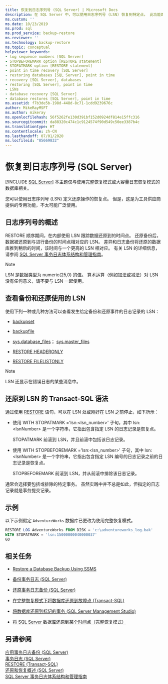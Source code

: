 ```yaml
---
title: 恢复到日志序列号 (SQL Server) | Microsoft Docs
description: 在 SQL Server 中，可以使用日志序列号 (LSN) 恢复到特定点。 此功能面向工具供应商。
ms.custom: ''
ms.date: 10/23/2019
ms.prod: sql
ms.prod_service: backup-restore
ms.reviewer: ''
ms.technology: backup-restore
ms.topic: conceptual
helpviewer_keywords:
- log sequence numbers [SQL Server]
- STOPBEFOREMARK option [RESTORE statement]
- STOPATMARK option [RESTORE statement]
- point in time recovery [SQL Server]
- restoring databases [SQL Server], point in time
- recovery [SQL Server], databases
- restoring [SQL Server], point in time
- LSNs
- database recovery [SQL Server]
- database restores [SQL Server], point in time
ms.assetid: f7b3de5b-198d-448d-8c71-1cdd9239676c
author: MikeRayMSFT
ms.author: mikeray
ms.openlocfilehash: 56f5262fe130d391bf152d0924df814e15ffc316
ms.sourcegitcommit: da88320c474c1c9124574f90d549c50ee3387b4c
ms.translationtype: HT
ms.contentlocale: zh-CN
ms.lasthandoff: 07/01/2020
ms.locfileid: "85669832"
---
```

# <a name="recover-to-a-log-sequence-number-sql-server"></a>恢复到日志序列号 (SQL Server)
 [!INCLUDE [SQL Server](../../includes/applies-to-version/sqlserver.md)]
  本主题仅与使用完整恢复模式或大容量日志恢复模式的数据库相关。  
  
 您可以使用日志序列号 (LSN) 定义还原操作的恢复点。 但是，这是为工具供应商提供的专用功能，不太可能广泛使用。  
  
##  <a name="overview-of-log-sequence-numbers"></a><a name="LSNs"></a> 日志序列号的概述  
 RESTORE 顺序期间，在内部使用 LSN 跟踪数据还原到的时间点。 还原备份后，数据被还原到与进行备份的时间点相对应的 LSN。 差异和日志备份将还原的数据库推到稍后的时间，该时间与一个更高的 LSN 相对应。 有关 LSN 的详细信息，请参阅 [SQL Server 事务日志体系结构和管理指南](../../relational-databases/sql-server-transaction-log-architecture-and-management-guide.md#Logical_Arch)。  
  
> [!NOTE]  
> LSN 是数据类型为 numeric(25,0) 的值。 算术运算（例如加法或减法）对 LSN 没有任何意义，请不要与 LSN 一起使用。  
 
## <a name="viewing-lsns-used-by-backup-and-restore"></a>查看备份和还原使用的 LSN  
 使用下列一种或几种方法可以查看发生给定备份和还原事件的日志记录的 LSN：  
  
-   [backupset](../../relational-databases/system-tables/backupset-transact-sql.md)  
  
-   [backupfile](../../relational-databases/system-tables/backupfile-transact-sql.md)  
  
-   [sys.database_files](../../relational-databases/system-catalog-views/sys-database-files-transact-sql.md)； [sys.master_files](../../relational-databases/system-catalog-views/sys-master-files-transact-sql.md)  
  
-   [RESTORE HEADERONLY](../../t-sql/statements/restore-statements-headeronly-transact-sql.md)  
  
-   [RESTORE FILELISTONLY](../../t-sql/statements/restore-statements-filelistonly-transact-sql.md)  
  
> [!NOTE]  
>  LSN 还显示在错误日志的某些消息中。  
  
## <a name="transact-sql-syntax-for-restoring-to-an-lsn"></a>还原到 LSN 的 Transact-SQL 语法  
 通过使用 [RESTORE](../../t-sql/statements/restore-statements-transact-sql.md) 语句，可以在 LSN 处或刚好在 LSN 之前停止，如下所示：  
  
-   使用 WITH STOPATMARK ='lsn:<lsn_number>' 子句，其中 lsn:\<lsnNumber> 是一个字符串，它指出包含指定 LSN 的日志记录是恢复点。  
  
     STOPATMARK 前滚到 LSN，并且前滚中包括该日志记录。  
  
-   使用 WITH STOPBEFOREMARK ='lsn:<lsn_number>' 子句，其中 lsn:\<lsnNumber> 是一个字符串，它指出包含指定 LSN 编号的日志记录之前的日志记录是恢复点。  
  
     STOPBEFOREMARK 前滚到 LSN，并从前滚中排除该日志记录。  
  
 通常会选择要包括或排除的特定事务。 虽然实践中并不总是如此，但指定的日志记录就是事务提交记录。  
  
## <a name="examples"></a>示例  
 以下示例假定 `AdventureWorks` 数据库已更改为使用完整恢复模式。  
  
```sql  
RESTORE LOG AdventureWorks FROM DISK = 'c:\adventureworks_log.bak'   
WITH STOPATMARK = 'lsn:15000000040000037'  
GO  
```  
  
##  <a name="related-tasks"></a><a name="RelatedTasks"></a> 相关任务  
  
-   [Restore a Database Backup Using SSMS](../../relational-databases/backup-restore/restore-a-database-backup-using-ssms.md)  
  
-   [备份事务日志 (SQL Server)](../../relational-databases/backup-restore/back-up-a-transaction-log-sql-server.md)  
  
-   [还原事务日志备份 (SQL Server)](../../relational-databases/backup-restore/restore-a-transaction-log-backup-sql-server.md)  
  
-   [在完整恢复模式下将数据库还原到故障点 (Transact-SQL)](../../relational-databases/backup-restore/restore-database-to-point-of-failure-full-recovery.md)  
  
-   [将数据库还原到标记的事务 (SQL Server Management Studio)](../../relational-databases/backup-restore/restore-a-database-to-a-marked-transaction-sql-server-management-studio.md)  
  
-   [将 SQL Server 数据库还原到某个时间点（完整恢复模式）](../../relational-databases/backup-restore/restore-a-sql-server-database-to-a-point-in-time-full-recovery-model.md)  
  
## <a name="see-also"></a>另请参阅  
 [应用事务日志备份 (SQL Server)](../../relational-databases/backup-restore/apply-transaction-log-backups-sql-server.md)   
 [事务日志 (SQL Server)](../../relational-databases/logs/the-transaction-log-sql-server.md)     
 [RESTORE &#40;Transact-SQL&#41;](../../t-sql/statements/restore-statements-transact-sql.md)     
 [还原和恢复概述 (SQL Server)](../../relational-databases/backup-restore/restore-and-recovery-overview-sql-server.md#TlogAndRecovery)       
 [SQL Server 事务日志体系结构和管理指南](../../relational-databases/sql-server-transaction-log-architecture-and-management-guide.md)      
  
